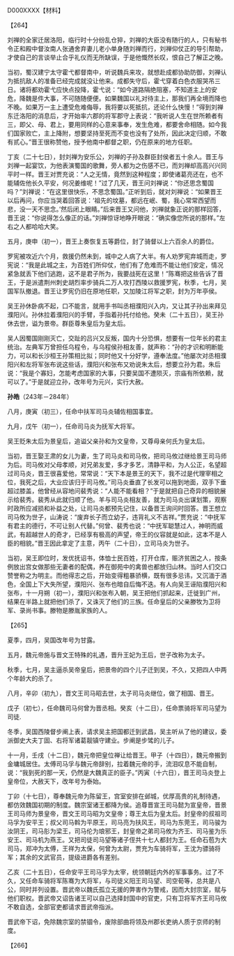 D000XXXX【材料】



【264】

刘禅的全家迁居洛阳，临行时十分纷乱仓猝，刘禅的大臣没有随行的人，只有秘书令正和殿中督汝南人张通舍弃妻儿老小单身随刘禅而行，刘禅仰仗正的导引帮助，才使自己的言谈举止合乎礼仪而无所缺误，于是他慨然长叹，恨自己了解正之晚。



当初，蜀汉建宁太守霍弋都督南中，听说魏兵来攻，就想赴成都协助防御，刘禅认为抵抗敌人的准备已经完成就没让他来。成都失守后，霍弋穿着白色衣服哭吊三日。诸将都劝霍弋应快点投降，霍弋说：“如今道路隔绝阻塞，不知道主上的安危，降魏是件大事，不可随随便便。如果魏国以礼对待主上，那我们再全境而降也不晚。如果万一主上遭受危难侮辱，我将要以死抵抗，还论什么快慢！”得到刘禅东迁洛阳的消息后，才开始率六郡的将军郡守上表说：“我听说人生在世所赖者有三，即父、母、君上，要用同样的心意来事奉，发生危难，都要舍命相随。如今我们国家败亡，主上降附，想要坚持至死而不变也没有了处所，因此决定归顺，不敢有贰心。”晋王很称赞他，授予他南中都督之职，仍在原来的地方任职。

丁亥（二十七日），封刘禅为安乐公，刘禅的子孙及群臣封侯者五十余人。晋王与刘禅一起宴饮，为他表演蜀国的歌舞，旁人都为之伤感不已，而刘禅却高高兴兴同平时一样。晋王对贾充说：“人之无情，竟然到这种程度；即使诸葛亮还在，也不能辅佐他长久平安，何况姜维呢！”过了几天，晋王问刘禅说：“你还思念蜀国吗？”刘禅说：“在这里很快乐，不思念蜀国。”正听到后，就对刘禅说：“如果晋王以后再问，你应当哭着回答说：‘祖先的坟墓，都远在岷、蜀，我心常常西望而悲，没一天不思念。’然后闭上眼睛。”后来晋王又问他，刘禅就象正说的那样回答，晋王说：“你说得怎么像正的话。”刘禅惊讶地睁开眼说：“确实像您所说的那样。”左右之人都哈哈大笑。

五月，庚申（初一），晋王上奏恢复五等爵位，封了骑督以上六百余人的爵位。

罗宪被攻近六个月，救援仍然未到，城中之人病了大半。有人劝罗宪弃城而走，罗宪说：“我是此城之主，为百姓们所仰仗，他们有了危难而不能让他们安定，情况紧急就丢下他们逃跑，这不是君子所为，我要战死在这里！”陈骞把这些告诉了晋王，于是派遣荆州刺史胡烈率步骑兵二万人攻打西陵以救援罗宪，秋季，七月，吴国军队撤退。晋王让罗宪仍旧在原地任职，又加陵江将军之职，封为万年亭侯。

吴王孙休卧病不起，口不能言，就用手书叫丞相濮阳兴入内，又让其子孙出来拜见濮阳兴。孙休拉着濮阳兴的手臂，手指着孙托付给他。癸未（二十五日），吴王孙休去世，谥为景帝。群臣尊朱皇后为皇太后。

吴人因蜀国刚刚灭亡，交趾的吕兴又反叛，国内十分恐惧，想要有一位年长的君主统治。左典军万曾担任乌程令，与乌程侯孙相友善，就声称：“孙的才识和明断能力，可以和长沙桓王孙策相比拟；同时他又十分好学，遵奉法度。”他屡次对丞相濮阳兴和左将军张布说这些话，濮阳兴和张布又劝说朱太后，想要立孙为君。朱后说：“我是个寡妇，怎能考虑国家的大事，只要吴国不遭陨灭，宗庙有所依赖，就可以了。”于是就迎立孙，改年号为元兴，实行大赦。

**孙皓**（243年－284年）

八月，庚寅（初三），任命中扶军司马炎辅佐相国事宜。

九月，戊午（初一），任命司马炎为抚军大将军。

吴王贬朱太后为景皇后，追谥父亲孙和为文皇帝，又尊母亲何氏为皇太后。

当初，晋王娶王肃的女儿为妻，生了司马炎和司马攸，把司马攸过继给景王司马师为后。司马攸对父母孝顺，对兄弟友爱，多才多艺，清静平和，为人公正，名望超过司马炎，晋王很喜爱他，常常说：“天下本是景王的天下，我不过是代理宰相之位，我死之后，大业应该归于司马攸。”司马炎垂直了长发可以拖到地面，双手下垂超过膝盖，他曾经从容地问裴秀说：“人能不能看相？”于是就把自己奇异的相貌展示给裴秀。裴秀从此就归顺了他。羊与司马炎相友善，就为司马炎出谋划策，观察时政所应减损和补益之处，让司马炎都预先记住，以备晋王询问时回答。晋王想立司马攸为世子，山涛说：“废弃长子而立幼子，违背礼义不吉祥。”贾充说：“中抚军有君主的德行，不可让别人代替。”何曾、裴秀也说：“中抚军聪慧过人，神明而威武，有超越世人的奇才，已经享有极高的声望，帝王的仪容就是如此，这本不是人臣的相貌。”晋王因此拿定了主意，丙午（二十日），立司马炎为世子。

当初，吴王即位时，发优抚诏书，体恤士民百姓，打开仓库，赈济贫困之人，按条例放出宫女做那些无妻者的配偶，养在御苑中的禽兽也都放归山林。当时人们交口赞誉称之为明主。而他得志之后，开始变得粗暴骄横，既有很多忌讳，又沉湎于酒色，全国上下大失所望，濮阳兴、张布也暗自后悔不迭。有人向吴王诬陷濮阳兴和张布，十一月朔（初一），濮阳兴和张布入朝，吴王把他们抓起来，迁徙到广州，结果在半路上就把他们杀了，又诛灭了他们的三族。任命皇后的父亲滕牧为卫将军、录尚书事。滕物是滕胤家族的人。

【265】

夏季，四月，吴国改年号为甘露。

五月，魏元帝施与晋文王特殊的礼遇，晋升王妃为王后，世子改称为太子。

秋季，七月，吴主逼杀吴帝皇后，把景帝的四个儿子迁到吴，不久，又把四人中两个年龄大的杀了。

八月，辛卯（初九），晋文王司马昭去世，太子司马炎继位，做了相国、晋王。

戊子（初七），任命魏司马何曾为晋丞相。癸亥（十二日），任命票骑将军司马望为司徒.

冬季，吴国西陵督步阐上表，请求吴主把国都迁到武昌，吴主听从了他的建议，委派御史大夫丁固、右将军诸葛靓镇守建业。步阐是步骘的儿子。

十一月，壬戌（十二日），魏元帝把皇位禅让给晋王。甲子（十四日），魏元帝搬到金墉城居住。太傅司马孚与魏元帝辞别，拉着魏元帝的手，流泪叹息不能自制，说：“我到死的那一天，仍然是大魏真正的臣子。”丙寅（十六日），晋王司马炎登上皇帝位，大赦天下，改年号为泰始。

丁卯（十七日），尊奉魏元帝为陈留王，宫室安排在邺城，优厚高贵的礼制待遇，都仿效魏国初期的制度。魏宗室诸王都降为侯。追尊晋宣王司马懿为宣皇帝，晋景王司马师为景皇帝，晋文王司马昭为文皇帝；尊王太后为皇太后。封皇帝的叔祖司马孚为安平王；叔父司马斡为平原王，司马亮为扶风王，司马为东莞王，司马骏为汝阴王，司马肜为梁王，司马伦为琅邪王，封皇帝之弟司马攸为齐王、司马鉴为乐安王、司马机为燕王。又把司徒司马望等诸子侄共十七人都封为王。任命石苞为大司马，郑冲为太傅，王祥为太保，何曾为太尉，贾充为车骑将军，王沈为骠骑将军；其余的文武官员，提级进爵各有差别。

乙亥（二十五日），任命安平王司马孚为太宰，统领朝廷内外的军事事务。过了不久，又任命车骑将军陈骞为大将军，与司徒义阳王司马望、司空荀等，总共是八公，同时并列设置。晋武帝以魏氏孤立无援的弊害作为警戒，因而大封宗室，赋与他们职权。晋武帝又诏告诸王可以自己选择封国中的官吏，只有卫将军齐王司马攸不敢自选，全部官吏都请求晋武帝指派。

晋武帝下诏，免除魏宗室的禁锢令，废除部曲将领及州郡长吏纳人质于京师的制度。

【266】



